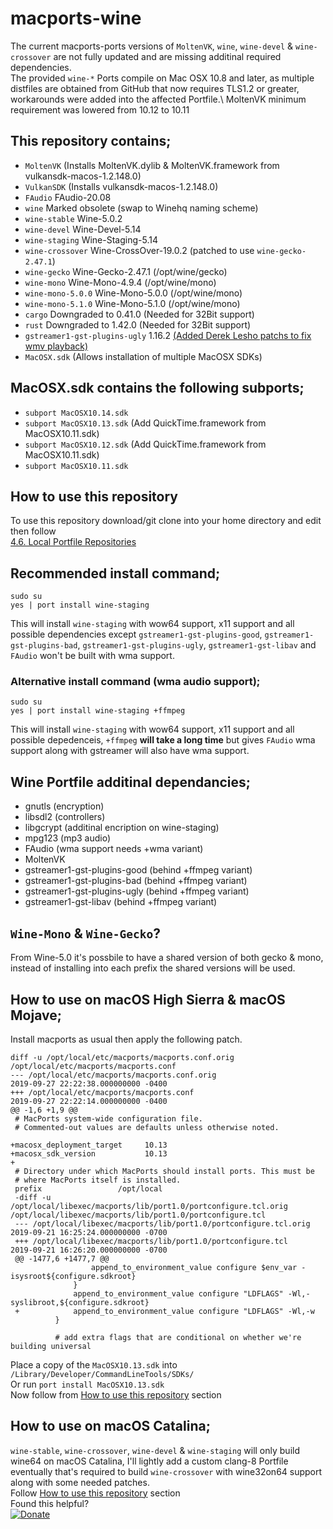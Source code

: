 # macports-wine
The current macports-ports versions of `MoltenVK`, `wine`, `wine-devel` & `wine-crossover` are not fully updated and are missing additinal required dependencies.
\
The provided `wine-*` Ports compile on Mac OSX 10.8 and later, as multiple distfiles are obtained from GitHub that now requires TLS1.2 or greater, workarounds were added into the affected Portfile.\ 
MoltenVK minimum requirement was lowered from 10.12 to 10.11

## This repository contains;
- `MoltenVK` (Installs MoltenVK.dylib & MoltenVK.framework from vulkansdk-macos-1.2.148.0)
- `VulkanSDK` (Installs vulkansdk-macos-1.2.148.0)
- `FAudio` FAudio-20.08
- `wine` Marked obsolete (swap to Winehq naming scheme)
- `wine-stable` Wine-5.0.2
- `wine-devel` Wine-Devel-5.14
- `wine-staging` Wine-Staging-5.14
- `wine-crossover` Wine-CrossOver-19.0.2 (patched to use `wine-gecko-2.47.1`)
- `wine-gecko` Wine-Gecko-2.47.1 (/opt/wine/gecko)
- `wine-mono` Wine-Mono-4.9.4 (/opt/wine/mono)
- `wine-mono-5.0.0` Wine-Mono-5.0.0 (/opt/wine/mono)
- `wine-mono-5.1.0` Wine-Mono-5.1.0 (/opt/wine/mono)
- `cargo` Downgraded to 0.41.0 (Needed for 32Bit support)
- `rust` Downgraded to 1.42.0 (Needed for 32Bit support)
- `gstreamer1-gst-plugins-ugly` 1.16.2 [(Added Derek Lesho patchs to fix wmv playback)](https://github.com/GloriousEggroll/proton-ge-custom/tree/proton-ge-5-MF/patches/gstreamer)
- `MacOSX.sdk` (Allows installation of multiple MacOSX SDKs)

## MacOSX.sdk contains the following subports;
- `subport MacOSX10.14.sdk`
- `subport MacOSX10.13.sdk` (Add QuickTime.framework from MacOSX10.11.sdk)
- `subport MacOSX10.12.sdk` (Add QuickTime.framework from MacOSX10.11.sdk)
- `subport MacOSX10.11.sdk`

## How to use this repository
To use this repository download/git clone into your home directory and edit then follow\
[4.6. Local Portfile Repositories](https://guide.macports.org/#development.local-repositories)

## Recommended install command;
```
sudo su
yes | port install wine-staging
```
This will install `wine-staging` with wow64 support, x11 support and all possible dependencies except `gstreamer1-gst-plugins-good`, `gstreamer1-gst-plugins-bad`, `gstreamer1-gst-plugins-ugly`, `gstreamer1-gst-libav` and `FAudio` won't be built with wma support.

### Alternative install command (wma audio support);
```
sudo su
yes | port install wine-staging +ffmpeg
```
This will install `wine-staging` with wow64 support, x11 support and all possible depedenceis, `+ffmpeg` **will take a long time** but gives `FAudio` wma support along with gstreamer will also have wma support.

## Wine Portfile additinal dependancies;
- gnutls (encryption)
- libsdl2 (controllers)
- libgcrypt (additinal encription on wine-staging)
- mpg123 (mp3 audio)
- FAudio (wma support needs +wma variant)
- MoltenVK
- gstreamer1-gst-plugins-good (behind +ffmpeg variant)
- gstreamer1-gst-plugins-bad (behind +ffmpeg variant)
- gstreamer1-gst-plugins-ugly (behind +ffmpeg variant)
- gstreamer1-gst-libav (behind +ffmpeg variant)

## `Wine-Mono` & `Wine-Gecko`?
From Wine-5.0 it's possbile to have a shared version of both gecko & mono, instead of installing into each prefix the shared versions will be used.

## How to use on macOS High Sierra & macOS Mojave;
Install macports as usual then apply the following patch.
```
diff -u /opt/local/etc/macports/macports.conf.orig /opt/local/etc/macports/macports.conf
--- /opt/local/etc/macports/macports.conf.orig	                        2019-09-27 22:22:38.000000000 -0400
+++ /opt/local/etc/macports/macports.conf	                            2019-09-27 22:22:14.000000000 -0400
@@ -1,6 +1,9 @@
 # MacPorts system-wide configuration file.
 # Commented-out values are defaults unless otherwise noted.
 
+macosx_deployment_target     10.13
+macosx_sdk_version           10.13
+
 # Directory under which MacPorts should install ports. This must be
 # where MacPorts itself is installed.
 prefix              	/opt/local
 -diff -u /opt/local/libexec/macports/lib/port1.0/portconfigure.tcl.orig /opt/local/libexec/macports/lib/port1.0/portconfigure.tcl
 --- /opt/local/libexec/macports/lib/port1.0/portconfigure.tcl.orig     2019-09-21 16:25:24.000000000 -0700
 +++ /opt/local/libexec/macports/lib/port1.0/portconfigure.tcl          2019-09-21 16:26:20.000000000 -0700
 @@ -1477,6 +1477,7 @@
                  append_to_environment_value configure $env_var -isysroot${configure.sdkroot}
              }
              append_to_environment_value configure "LDFLAGS" -Wl,-syslibroot,${configure.sdkroot}
 +            append_to_environment_value configure "LDFLAGS" -Wl,-w
          }
  
          # add extra flags that are conditional on whether we're building universal
```
Place a copy of the `MacOSX10.13.sdk` into `/Library/Developer/CommandLineTools/SDKs/` \
Or run `port install MacOSX10.13.sdk`
\
Now follow from [How to use this repository](https://github.com/Gcenx/macports-wine-devel#how-to-use-this-repository) section

## How to use on macOS Catalina;
`wine-stable`, `wine-crossover`, `wine-devel` & `wine-staging` will only build wine64 on macOS Catalina, I'll lightly add a custom clang-8 Portfile eventually that's required to build `wine-crossover` with wine32on64 support along with some needed patches.
\
Follow [How to use this repository](https://github.com/Gcenx/macports-wine-devel#how-to-use-this-repository) section
\
Found this helpful?  
[![Donate](https://img.shields.io/badge/Donate-PayPal-green.svg)](https://paypal.me/gcenx?locale.x=en_US)
